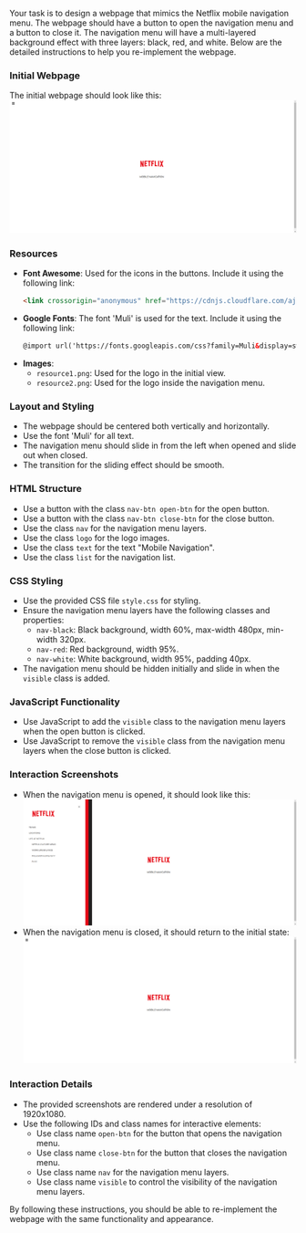 
Your task is to design a webpage that mimics the Netflix mobile navigation menu. The webpage should have a button to open the navigation menu and a button to close it. The navigation menu will have a multi-layered background effect with three layers: black, red, and white. Below are the detailed instructions to help you re-implement the webpage.

### Initial Webpage
The initial webpage should look like this:
![initial webpage](./_images/origin.png)

### Resources
- **Font Awesome**: Used for the icons in the buttons. Include it using the following link:
  ```html
  <link crossorigin="anonymous" href="https://cdnjs.cloudflare.com/ajax/libs/font-awesome/5.14.0/css/all.min.css" integrity="sha512-1PKOgIY59xJ8Co8+NE6FZ+LOAZKjy+KY8iq0G4B3CyeY6wYHN3yt9PW0XpSriVlkMXe40PTKnXrLnZ9+fkDaog==" rel="stylesheet"/>
  ```
- **Google Fonts**: The font 'Muli' is used for the text. Include it using the following link:
  ```html
  @import url('https://fonts.googleapis.com/css?family=Muli&display=swap');
  ```
- **Images**:
  - `resource1.png`: Used for the logo in the initial view.
  - `resource2.png`: Used for the logo inside the navigation menu.

### Layout and Styling
- The webpage should be centered both vertically and horizontally.
- Use the font 'Muli' for all text.
- The navigation menu should slide in from the left when opened and slide out when closed.
- The transition for the sliding effect should be smooth.

### HTML Structure
- Use a button with the class `nav-btn open-btn` for the open button.
- Use a button with the class `nav-btn close-btn` for the close button.
- Use the class `nav` for the navigation menu layers.
- Use the class `logo` for the logo images.
- Use the class `text` for the text "Mobile Navigation".
- Use the class `list` for the navigation list.

### CSS Styling
- Use the provided CSS file `style.css` for styling.
- Ensure the navigation menu layers have the following classes and properties:
  - `nav-black`: Black background, width 60%, max-width 480px, min-width 320px.
  - `nav-red`: Red background, width 95%.
  - `nav-white`: White background, width 95%, padding 40px.
- The navigation menu should be hidden initially and slide in when the `visible` class is added.

### JavaScript Functionality
- Use JavaScript to add the `visible` class to the navigation menu layers when the open button is clicked.
- Use JavaScript to remove the `visible` class from the navigation menu layers when the close button is clicked.

### Interaction Screenshots
- When the navigation menu is opened, it should look like this:
  ![after opening the navigation menu](./_images/after_open.png)
- When the navigation menu is closed, it should return to the initial state:
  ![after closing the navigation menu](./_images/after_close.png)

### Interaction Details
- The provided screenshots are rendered under a resolution of 1920x1080.
- Use the following IDs and class names for interactive elements:
  - Use class name `open-btn` for the button that opens the navigation menu.
  - Use class name `close-btn` for the button that closes the navigation menu.
  - Use class name `nav` for the navigation menu layers.
  - Use class name `visible` to control the visibility of the navigation menu layers.

By following these instructions, you should be able to re-implement the webpage with the same functionality and appearance.
